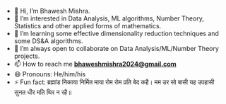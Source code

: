 - 👋 Hi, I’m Bhawesh Mishra.
- 👀 I’m interested in Data Analysis, ML algorithms, Number Theory, Statistics and other applied forms of mathematics. 
- 🌱 I’m learning some effective dimensionality reduction techniques and some DS&A algorithms. 
- 💞️ I’m always open to collaborate on Data Analysis/ML/Number Theory projects. 
- 📫 How to reach me **bhaweshmishra2024@gmail.com**
- 😄 Pronouns: He/him/his
- ⚡ Fun fact: ब्रह्मांड निकाया निर्मित माया रोम रोम प्रति बेद कहै।
                मम उर सो बासी यह उपहासी सुनत धीर मति थिर न रहै॥ 

<!---
MaulikNepali/MaulikNepali is a ✨ special ✨ repository because its `README.md` (this file) appears on your GitHub profile.
You can click the Preview link to take a look at your changes.
--->
